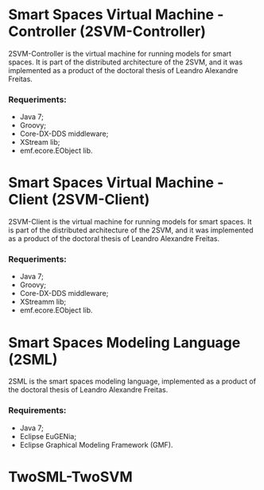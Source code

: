 # Smart Spaces Virtual Machine - Controller (2SVM-Controller)

2SVM-Controller is the virtual machine for running models for smart spaces. It is part of the distributed architecture of the 2SVM, and it was implemented as a product of the doctoral thesis of Leandro Alexandre Freitas.

### Requeriments:
* Java 7;
* Groovy;
* Core-DX-DDS middleware;
* XStream lib;
* emf.ecore.EObject lib.

# Smart Spaces Virtual Machine - Client (2SVM-Client)

2SVM-Client is the virtual machine for running models for smart spaces. It is part of the distributed architecture of the 2SVM, and it was implemented as a product of the doctoral thesis of Leandro Alexandre Freitas.

### Requeriments:
* Java 7;
* Groovy;
* Core-DX-DDS middleware;
* XStreamm lib;
* emf.ecore.EObject lib.


# Smart Spaces Modeling Language (2SML)

2SML is the smart spaces modeling language, implemented as a product of the doctoral thesis of Leandro Alexandre Freitas.

### Requirements:

* Java 7;
* Eclipse EuGENia;
* Eclipse Graphical Modeling Framework (GMF).


# TwoSML-TwoSVM
